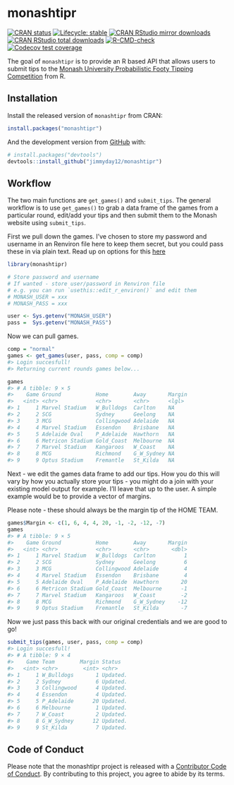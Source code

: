
<!-- README.md is generated from README.Rmd. Please edit that file -->

# monashtipr

<!-- badges: start -->

[![CRAN
status](https://www.r-pkg.org/badges/version/monashtipr)](https://CRAN.R-project.org/package=monashtipr)
[![Lifecycle:
stable](https://img.shields.io/badge/lifecycle-stable-brightgreen.svg)](https://lifecycle.r-lib.org/articles/stages.html#stable)
[![CRAN RStudio mirror
downloads](https://cranlogs.r-pkg.org/badges/monashtipr)](https://www.r-pkg.org/pkg/monashtipr)
[![CRAN RStudio total
downloads](https://cranlogs.r-pkg.org/badges/grand-total/monashtipr)](https://www.r-pkg.org/pkg/monashtipr)
[![R-CMD-check](https://github.com/jimmyday12/monashtipr/workflows/R-CMD-check/badge.svg)](https://github.com/jimmyday12/monashtipr/actions)
[![Codecov test
coverage](https://codecov.io/gh/jimmyday12/monash_tipr/branch/master/graph/badge.svg)](https://codecov.io/gh/jimmyday12/monash_tipr?branch=master)

<!-- badges: end -->

The goal of `monashtipr` is to provide an R based API that allows users
to submit tips to the [Monash University Probabilistic Footy Tipping
Competition](https://probabilistic-footy.monash.edu/~footy/) from R.

## Installation

Install the released version of `monashtipr` from CRAN:

``` r
install.packages("monashtipr")
```

And the development version from [GitHub](https://github.com/) with:

``` r
# install.packages("devtools")
devtools::install_github("jimmyday12/monashtipr")
```

## Workflow

The two main functions are `get_games()` and `submit_tips`. The general
workflow is to use `get_games()` to grab a data frame of the games from
a particular round, edit/add your tips and then submit them to the
Monash website using `submit_tips`.

First we pull down the games. I’ve chosen to store my password and
username in an Renviron file here to keep them secret, but you could
pass these in via plain text. Read up on options for this
[here](https://cran.r-project.org/web/packages/httr/vignettes/secrets.html)

``` r
library(monashtipr)

# Store password and username
# If wanted - store user/password in Renviron file
# e.g. you can run `usethis::edit_r_environ()` and edit them
# MONASH_USER = xxx
# MONASH_PASS = xxx

user <- Sys.getenv("MONASH_USER")
pass =  Sys.getenv("MONASH_PASS")
```

Now we can pull games.

``` r
comp = "normal"
games <- get_games(user, pass, comp = comp)
#> Login succesfull!
#> Returning current rounds games below...

games
#> # A tibble: 9 × 5
#>    Game Ground           Home        Away       Margin
#>   <int> <chr>            <chr>       <chr>      <lgl> 
#> 1     1 Marvel Stadium   W_Bulldogs  Carlton    NA    
#> 2     2 SCG              Sydney      Geelong    NA    
#> 3     3 MCG              Collingwood Adelaide   NA    
#> 4     4 Marvel Stadium   Essendon    Brisbane   NA    
#> 5     5 Adelaide Oval    P_Adelaide  Hawthorn   NA    
#> 6     6 Metricon Stadium Gold_Coast  Melbourne  NA    
#> 7     7 Marvel Stadium   Kangaroos   W_Coast    NA    
#> 8     8 MCG              Richmond    G_W_Sydney NA    
#> 9     9 Optus Stadium    Fremantle   St_Kilda   NA
```

Next - we edit the games data frame to add our tips. How you do this
will vary by how you actually store your tips - you might do a join with
your existing model output for example. I’ll leave that up to the user.
A simple example would be to provide a vector of margins.

Please note - these should always be the margin tip of the HOME TEAM.

``` r
games$Margin <- c(1, 6, 4, 4, 20, -1, -2, -12, -7)
games
#> # A tibble: 9 × 5
#>    Game Ground           Home        Away       Margin
#>   <int> <chr>            <chr>       <chr>       <dbl>
#> 1     1 Marvel Stadium   W_Bulldogs  Carlton         1
#> 2     2 SCG              Sydney      Geelong         6
#> 3     3 MCG              Collingwood Adelaide        4
#> 4     4 Marvel Stadium   Essendon    Brisbane        4
#> 5     5 Adelaide Oval    P_Adelaide  Hawthorn       20
#> 6     6 Metricon Stadium Gold_Coast  Melbourne      -1
#> 7     7 Marvel Stadium   Kangaroos   W_Coast        -2
#> 8     8 MCG              Richmond    G_W_Sydney    -12
#> 9     9 Optus Stadium    Fremantle   St_Kilda       -7
```

Now we just pass this back with our original credentials and we are good
to go\!

``` r
submit_tips(games, user, pass, comp = comp)
#> Login succesfull!
#> # A tibble: 9 × 4
#>    Game Team        Margin Status  
#>   <int> <chr>        <int> <chr>   
#> 1     1 W_Bulldogs       1 Updated.
#> 2     2 Sydney           6 Updated.
#> 3     3 Collingwood      4 Updated.
#> 4     4 Essendon         4 Updated.
#> 5     5 P_Adelaide      20 Updated.
#> 6     6 Melbourne        1 Updated.
#> 7     7 W_Coast          2 Updated.
#> 8     8 G_W_Sydney      12 Updated.
#> 9     9 St_Kilda         7 Updated.
```

## Code of Conduct

Please note that the monashtipr project is released with a [Contributor
Code of
Conduct](https://jimmyday12.github.io/monash_tipr/CODE_OF_CONDUCT.html).
By contributing to this project, you agree to abide by its terms.
